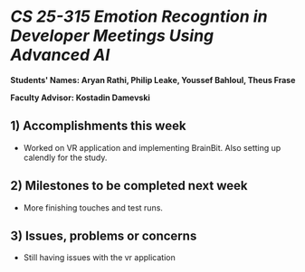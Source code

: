 # *CS 25-315 Emotion Recogntion in Developer Meetings Using Advanced AI*

**Students' Names: Aryan Rathi, Philip Leake, Youssef Bahloul, Theus Frase**

**Faculty Advisor: Kostadin Damevski**

## 1) Accomplishments this week ##
   - Worked on VR application and implementing BrainBit.  Also setting up calendly for the study.

## 2) Milestones to be completed next week ##
   - More finishing touches and test runs.

## 3) Issues, problems or concerns ##
   - Still having issues with the vr application
